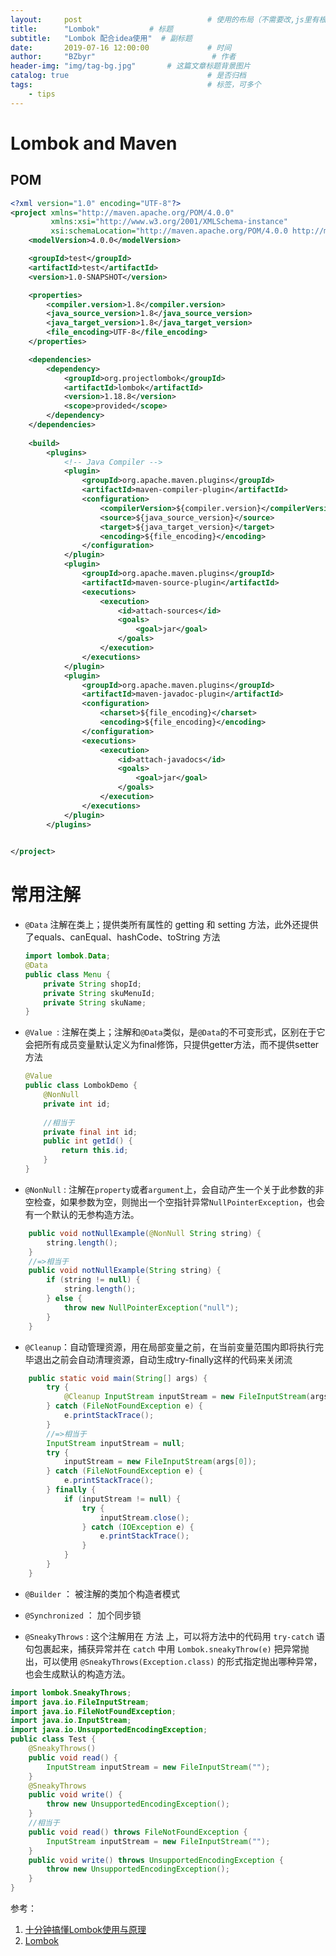 ```yaml
---
layout:     post                            # 使用的布局（不需要改,js里有根据布局做判断）
title:      "Lombok"           # 标题
subtitle:   "Lombok 配合idea使用"  # 副标题
date:       2019-07-16 12:00:00             # 时间
author:     "BZbyr"                          # 作者
header-img: "img/tag-bg.jpg"       # 这篇文章标题背景图片
catalog: true                               # 是否归档
tags:                                       # 标签，可多个
    - tips
---
```


# Lombok and Maven

## POM

``` xml
<?xml version="1.0" encoding="UTF-8"?>
<project xmlns="http://maven.apache.org/POM/4.0.0"
         xmlns:xsi="http://www.w3.org/2001/XMLSchema-instance"
         xsi:schemaLocation="http://maven.apache.org/POM/4.0.0 http://maven.apache.org/xsd/maven-4.0.0.xsd">
    <modelVersion>4.0.0</modelVersion>

    <groupId>test</groupId>
    <artifactId>test</artifactId>
    <version>1.0-SNAPSHOT</version>

    <properties>
        <compiler.version>1.8</compiler.version>
        <java_source_version>1.8</java_source_version>
        <java_target_version>1.8</java_target_version>
        <file_encoding>UTF-8</file_encoding>
    </properties>

    <dependencies>
        <dependency>
            <groupId>org.projectlombok</groupId>
            <artifactId>lombok</artifactId>
            <version>1.18.8</version>
            <scope>provided</scope>
        </dependency>
	</dependencies>
    
    <build>
        <plugins>
            <!-- Java Compiler -->
            <plugin>
                <groupId>org.apache.maven.plugins</groupId>
                <artifactId>maven-compiler-plugin</artifactId>
                <configuration>
                    <compilerVersion>${compiler.version}</compilerVersion>
                    <source>${java_source_version}</source>
                    <target>${java_target_version}</target>
                    <encoding>${file_encoding}</encoding>
                </configuration>
            </plugin>
            <plugin>
                <groupId>org.apache.maven.plugins</groupId>
                <artifactId>maven-source-plugin</artifactId>
                <executions>
                    <execution>
                        <id>attach-sources</id>
                        <goals>
                            <goal>jar</goal>
                        </goals>
                    </execution>
                </executions>
            </plugin>
            <plugin>
                <groupId>org.apache.maven.plugins</groupId>
                <artifactId>maven-javadoc-plugin</artifactId>
                <configuration>
                    <charset>${file_encoding}</charset>
                    <encoding>${file_encoding}</encoding>
                </configuration>
                <executions>
                    <execution>
                        <id>attach-javadocs</id>
                        <goals>
                            <goal>jar</goal>
                        </goals>
                    </execution>
                </executions>
            </plugin>
        </plugins>
       

</project>
```

# 常用注解
- `@Data` 注解在类上；提供类所有属性的 getting 和 setting 方法，此外还提供了equals、canEqual、hashCode、toString 方法

  ```java
  import lombok.Data;
  @Data
  public class Menu {
      private String shopId;
      private String skuMenuId;
      private String skuName;
  }
  ```

- `@Value `: 注解在类上；注解和`@Data`类似，是`@Data`的不可变形式，区别在于它会把所有成员变量默认定义为final修饰，只提供getter方法，而不提供setter方法

  ```java
  @Value
  public class LombokDemo {
      @NonNull
      private int id;
      
      //相当于
      private final int id;
      public int getId() {
          return this.id;
      }
  }
  ```

- `@NonNull` : 注解在`property`或者`argument`上，会自动产生一个关于此参数的非空检查，如果参数为空，则抛出一个空指针异常`NullPointerException`，也会有一个默认的无参构造方法。

```java
    public void notNullExample(@NonNull String string) {
        string.length();
    }
    //=>相当于
    public void notNullExample(String string) {
        if (string != null) {
            string.length();
        } else {
            throw new NullPointerException("null");
        }
    }
```

- `@Cleanup`：自动管理资源，用在局部变量之前，在当前变量范围内即将执行完毕退出之前会自动清理资源，自动生成try-finally这样的代码来关闭流

```java
    public static void main(String[] args) {
        try {
            @Cleanup InputStream inputStream = new FileInputStream(args[0]);
        } catch (FileNotFoundException e) {
            e.printStackTrace();
        }
        //=>相当于
        InputStream inputStream = null;
        try {
            inputStream = new FileInputStream(args[0]);
        } catch (FileNotFoundException e) {
            e.printStackTrace();
        } finally {
            if (inputStream != null) {
                try {
                    inputStream.close();
                } catch (IOException e) {
                    e.printStackTrace();
                }
            }
        }
    }
```

- `@Builder` ： 被注解的类加个构造者模式

- `@Synchronized` ： 加个同步锁

- `@SneakyThrows` : 这个注解用在 方法 上，可以将方法中的代码用 `try-catch` 语句包裹起来，捕获异常并在 `catch` 中用 `Lombok.sneakyThrow(e)` 把异常抛出，可以使用 `@SneakyThrows(Exception.class)` 的形式指定抛出哪种异常，也会生成默认的构造方法。

```java
import lombok.SneakyThrows;
import java.io.FileInputStream;
import java.io.FileNotFoundException;
import java.io.InputStream;
import java.io.UnsupportedEncodingException;
public class Test {
    @SneakyThrows()
    public void read() {
        InputStream inputStream = new FileInputStream("");
    }
    @SneakyThrows
    public void write() {
        throw new UnsupportedEncodingException();
    }
    //相当于
    public void read() throws FileNotFoundException {
        InputStream inputStream = new FileInputStream("");
    }
    public void write() throws UnsupportedEncodingException {
        throw new UnsupportedEncodingException();
    }
}
```

参考：

1. [十分钟搞懂Lombok使用与原理](https://juejin.im/post/5a6eceb8f265da3e467555fe)
2. [Lombok](https://zhuanlan.zhihu.com/p/32779910)

